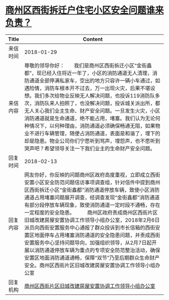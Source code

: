 # <a href="http://www.shangluo.gov.cn/zmhd/ldxxxx.jsp?urltype=leadermail.LeaderMailContentUrl&wbtreeid=1112&leadermailid=4532">商州区西街拆迁户住宅小区安全问题谁来负责？</a>
| Title |                                                                                                                                                                                Content                                                                                                                                                                                 |
|:-----:|------------------------------------------------------------------------------------------------------------------------------------------------------------------------------------------------------------------------------------------------------------------------------------------------------------------------------------------------------------------------|
| 来信时间  | 2018-01-29                                                                                                                                                                                                                                                                                                                                                             |
| 来信内容  | 尊敬的领导你好：       我们是商州区西街拆迁小区“金街鑫都”，现已经入住将近一年了，小区的消防通道无人清理，消防通道全部停满私家车，空出的地方只容许一辆小车通过，如遇险情，消防车根本开不过去，万一出现火灾，后果不堪设想。我们多次给物业反映无人解决问题，也投诉119消防队多次，消防队来人拍照了，也没解决问题，投诉城关派出所，都无人关心我们业主生命、财产安全问题。一旦发生火灾，小区消防通道就是生命通道，绝不能占用，堵塞。我们认为无论何种情况下，以何种理由，消防通道必须确保畅通无阻，如果物业不进行车辆管理，随便占消防通道，表面是和谐了，埋下的却是隐患。物业公司你们宁愿听到骂声，埋怨声，也不愿听到哭声吧？希望领导关注一下我们业主的生命财产安全问题。                                |
| 回复时间  | 2018-02-13                                                                                                                                                                                                                                                                                                                                                             |
| 回复内容  | 网友你好，你反映的问题商州区政府高度重视，立即成立西街安置小区安全防范问题信访事项调查组，针对信件中提到商州区西街拆迁小区“金街鑫都”消防通道停放车辆，致使小区消防通道占用堵塞问题展开调查，经调查发现“金街鑫都”消防通道有部分段停放车辆现象，致使消防通道一定时段不通畅，存在一定程度的安全隐患。　　　商州区政府责成商州区西街片区旧城改建房屋安置协调工作领导小组办公室，2018年2月6日派员向西街安置服务中心通报了群众投诉到市长信箱的西街安置区地面停车占用堵塞消防通道的安全隐患问题，并责成西街安置服务中心坚持问题导向，加强组织领导，从2月7日起开展以消防通道停放车辆为重点的专项安全防范整治活动，确保安置区地面消防通道通畅，保障“双节”乃至后期群众生命财产安全。商州区西街片区旧城改建房屋安置协调工作领导小组办公室 |
| 回复机构  | <a href="../../categories/agencies/商州区西街片区旧城改建房屋安置协调工作领导小组办公室.md">商州区西街片区旧城改建房屋安置协调工作领导小组办公室</a>                                                                                                                                                                                                                                                                         |